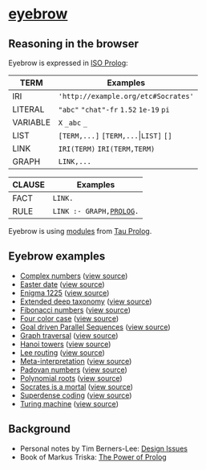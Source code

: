 # [eyebrow](https://github.com/josd/eyebrow)

## Reasoning in the browser

Eyebrow is expressed in [ISO Prolog](https://en.wikipedia.org/wiki/Prolog#ISO_Prolog):

TERM            | Examples
----------------|---------
IRI             | `'http://example.org/etc#Socrates'`
LITERAL         | `"abc"` `"chat"-fr` `1.52` `1e-19` `pi`
VARIABLE        | `X` `_abc` `_`
LIST            | `[TERM,...]` `[TERM,...`\|`LIST]` `[]`
LINK            | `IRI(TERM)` `IRI(TERM,TERM)`
GRAPH           | `LINK,...`

CLAUSE          | Examples
----------------|---------
FACT            | `LINK.`
RULE            | `LINK :- GRAPH,`[`PROLOG`](http://tau-prolog.org/documentation#prolog)`.`

Eyebrow is using [modules](https://github.com/josd/eyebrow/tree/master/modules) from [Tau Prolog](http://tau-prolog.org/).


## Eyebrow examples

- [Complex numbers](https://josd.github.io/eyebrow/examples/complex.html) ([view source](https://github.com/josd/eyebrow/blob/master/examples/complex.html))
- [Easter date](https://josd.github.io/eyebrow/examples/easter.html) ([view source](https://github.com/josd/eyebrow/blob/master/examples/easter.html))
- [Enigma 1225](https://josd.github.io/eyebrow/examples/enigma1225.html) ([view source](https://github.com/josd/eyebrow/blob/master/examples/enigma1225.html))
- [Extended deep taxonomy](https://josd.github.io/eyebrow/examples/edt.html) ([view source](https://github.com/josd/eyebrow/blob/master/examples/edt.html))
- [Fibonacci numbers](https://josd.github.io/eyebrow/examples/fibonacci.html) ([view source](https://github.com/josd/eyebrow/blob/master/examples/fibonacci.html))
- [Four color case](https://josd.github.io/eyebrow/examples/fourcolor.html) ([view source](https://github.com/josd/eyebrow/blob/master/examples/fourcolor.html))
- [Goal driven Parallel Sequences](https://josd.github.io/eyebrow/examples/gps.html) ([view source](https://github.com/josd/eyebrow/blob/master/examples/gps.html))
- [Graph traversal](https://josd.github.io/eyebrow/examples/graph.html) ([view source](https://github.com/josd/eyebrow/blob/master/examples/graph.html))
- [Hanoi towers](https://josd.github.io/eyebrow/examples/hanoi.html) ([view source](https://github.com/josd/eyebrow/blob/master/examples/hanoi.html))
- [Lee routing](https://josd.github.io/eyebrow/examples/lee.html) ([view source](https://github.com/josd/eyebrow/blob/master/examples/lee.html))
- [Meta-interpretation](https://josd.github.io/eyebrow/examples/mi.html) ([view source](https://github.com/josd/eyebrow/blob/master/examples/mi.html))
- [Padovan numbers](https://josd.github.io/eyebrow/examples/padovan.html) ([view source](https://github.com/josd/eyebrow/blob/master/examples/padovan.html))
- [Polynomial roots](https://josd.github.io/eyebrow/examples/polynomial.html) ([view source](https://github.com/josd/eyebrow/blob/master/examples/polynomial.html))
- [Socrates is a mortal](https://josd.github.io/eyebrow/examples/socrates.html) ([view source](https://github.com/josd/eyebrow/blob/master/examples/socrates.html))
- [Superdense coding](https://josd.github.io/eyebrow/examples/sdcoding.html) ([view source](https://github.com/josd/eyebrow/blob/master/examples/sdcoding.html))
- [Turing machine](https://josd.github.io/eyebrow/examples/turing.html) ([view source](https://github.com/josd/eyebrow/blob/master/examples/turing.html))


## Background

- Personal notes by Tim Berners-Lee: [Design Issues](https://www.w3.org/DesignIssues/)
- Book of Markus Triska: [The Power of Prolog](https://www.metalevel.at/prolog)
